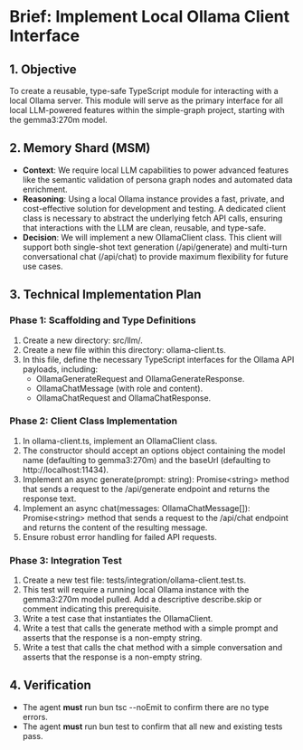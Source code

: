 # **Brief: Implement Local Ollama Client Interface**

## **1\. Objective**

To create a reusable, type-safe TypeScript module for interacting with a local Ollama server. This module will serve as the primary interface for all local LLM-powered features within the simple-graph project, starting with the gemma3:270m model.

## **2\. Memory Shard (MSM)**

* **Context**: We require local LLM capabilities to power advanced features like the semantic validation of persona graph nodes and automated data enrichment.  
* **Reasoning**: Using a local Ollama instance provides a fast, private, and cost-effective solution for development and testing. A dedicated client class is necessary to abstract the underlying fetch API calls, ensuring that interactions with the LLM are clean, reusable, and type-safe.  
* **Decision**: We will implement a new OllamaClient class. This client will support both single-shot text generation (/api/generate) and multi-turn conversational chat (/api/chat) to provide maximum flexibility for future use cases.

## **3\. Technical Implementation Plan**

### **Phase 1: Scaffolding and Type Definitions**

1. Create a new directory: src/llm/.  
2. Create a new file within this directory: ollama-client.ts.  
3. In this file, define the necessary TypeScript interfaces for the Ollama API payloads, including:  
   * OllamaGenerateRequest and OllamaGenerateResponse.  
   * OllamaChatMessage (with role and content).  
   * OllamaChatRequest and OllamaChatResponse.

### **Phase 2: Client Class Implementation**

1. In ollama-client.ts, implement an OllamaClient class.  
2. The constructor should accept an options object containing the model name (defaulting to gemma3:270m) and the baseUrl (defaulting to http://localhost:11434).  
3. Implement an async generate(prompt: string): Promise\<string\> method that sends a request to the /api/generate endpoint and returns the response text.  
4. Implement an async chat(messages: OllamaChatMessage\[\]): Promise\<string\> method that sends a request to the /api/chat endpoint and returns the content of the resulting message.  
5. Ensure robust error handling for failed API requests.

### **Phase 3: Integration Test**

1. Create a new test file: tests/integration/ollama-client.test.ts.  
2. This test will require a running local Ollama instance with the gemma3:270m model pulled. Add a descriptive describe.skip or comment indicating this prerequisite.  
3. Write a test case that instantiates the OllamaClient.  
4. Write a test that calls the generate method with a simple prompt and asserts that the response is a non-empty string.  
5. Write a test that calls the chat method with a simple conversation and asserts that the response is a non-empty string.

## **4\. Verification**

* The agent **must** run bun tsc \--noEmit to confirm there are no type errors.  
* The agent **must** run bun test to confirm that all new and existing tests pass.